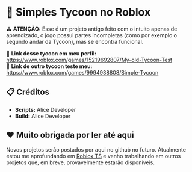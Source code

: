 # 🛒 Simples Tycoon no Roblox
⚠️ **ATENÇÃO:** Esse é um projeto antigo feito com o intuito apenas de aprendizado, o jogo possui partes incompletas (como por exemplo o segundo andar da Tycoon), mas se encontra funcional.

🔗 **Link desse tycoon em meu perfil:** https://www.roblox.com/games/15219692807/My-old-Tycoon-Test<br>
🔗 **Link de outro tycoon teste meu:** https://www.roblox.com/games/9994938808/Simple-Tycoon

## 📋 Créditos
- **Scripts:** Alice Developer
- **Build:** Alice Developer

## ❤️ Muito obrigada por ler até aqui
Novos projetos serão postados por aqui no github no futuro. Atualmente estou me aprofundando em [Roblox TS](https://roblox-ts.com/) e venho trabalhando em outros projetos que, em breve, provavelmente estarão disponíveis.
